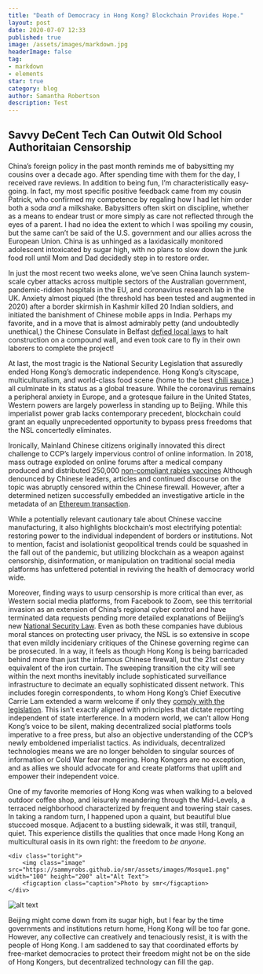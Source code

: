 ```yaml
---
title: "Death of Democracy in Hong Kong? Blockchain Provides Hope." 
layout: post
date: 2020-07-07 12:33
published: true
image: /assets/images/markdown.jpg
headerImage: false
tag:
- markdown
- elements
star: true
category: blog
author: Samantha Robertson 
description: Test 
---
```


Savvy DeCent Tech Can Outwit Old School Authoritaian Censorship
---------------------------------------------------------------

China’s foreign policy in the past month reminds me of babysitting my cousins over a decade ago. After spending time with them for the day, I received rave reviews. In addition to being fun, I’m characteristically easy-going. In fact, my most specific positive feedback came from my cousin Patrick, who confirmed my competence by regaling how I had let him order both a soda _and_ a milkshake. Babysitters often skirt on discipline, whether as a means to endear trust or more simply as care not reflected through the eyes of a parent. I had no idea the extent to which I was spoiling my cousin, but the same can’t be said of the U.S. government and our allies across the European Union. China is as unhinged as a laxidasically monitored adolescent intoxicated by sugar high, with no plans to slow down the junk food roll until Mom and Dad decidedly step in to restore order. 

In just the most recent two weeks alone, we’ve seen China launch system-scale cyber attacks across multiple sectors of the Australian government, pandemic-ridden hospitals in the EU, and coronavirus research lab in the UK. Anxiety almost piqued (the threshold has been tested and augmented in 2020) after a border skirmish in Kashmir killed 20 Indian soldiers, and initiated the banishment of Chinese mobile apps in India. Perhaps my favorite, and in a move that is almost admirably petty (and undoubtedly unethical,) the Chinese Consulate in Belfast [defied local laws](https://www.theguardian.com/uk-news/2020/jun/24/china-defies-court-order-over-building-of-wall-at-belfast-consulate "Guarding Article") to halt construction on a compound wall, and even took care to fly in their own laborers to complete the project!  

At last, the most tragic is the National Security Legislation that assuredly ended Hong Kong’s democratic independence. Hong Kong’s cityscape, multiculturalism, and world-class food scene (home to the best [chili sauce](https://foodwise.hk/en/Grocery/Condiments-&-Sauces/Chilli-Sauce/Yu-Kwen-Yick-Chili-Sauce/p/103514 "Chili Sauce"),) all culminate in its status as a global treasure. While the coronavirus remains a peripheral anxiety in Europe, and a grotesque failure in the United States, Western powers are largely powerless in standing up to Beijing. While this imperialist power grab lacks contemporary precedent, blockchain could grant an equally unprecedented opportunity to bypass press freedoms that the NSL concertedly eliminates. 

Ironically, Mainland Chinese citizens originally innovated this direct challenge to CCP’s largely impervious control of online information. In 2018, mass outrage exploded on online forums after a medical company produced and distributed 250,000 [non-compliant rabies vaccines](https://www.washingtonpost.com/news/worldviews/wp/2018/07/26/vaccine-scandal-gripping-china-could-cause-serious-problems-for-the-government/ "SCMP") Although denounced by Chinese leaders, articles and continued discourse on the topic was abruptly censored within the Chinese firewall. However, after a determined netizen successfully embedded an investigative article in the metadata of an [Ethereum transaction](https://www.theverge.com/2018/7/24/17607690/chinese-internet-users-blockchain-share-censored-news-article-vaccines "Verve"). 

While a potentially relevant cautionary tale about Chinese vaccine manufacturing, it also highlights blockchain’s most electrifying potential: restoring power to the individual independent of borders or institutions. Not to mention, facist and isolationist geopolitical trends could be squashed in the fall out of the pandemic, but utilizing blockchain as a weapon against censorship, disinformation, or manipulation on traditional social media platforms has unfettered potential in reviving the health of democracy world wide.

Moreover, finding ways to usurp censorship is more critical than ever, as Western social media platforms, from Facebook to Zoom, see this territorial invasion as an extension of China’s regional cyber control and have terminated data requests pending more detailed explanations of Beijing’s new [National Security Law](https://in.reuters.com/article/us-hongkong-protests-cyber-analysis/in-hong-kong-national-security-law-echoes-of-chinas-own-cyber-crackdown-idINKBN24819W "Rueters1"). Even as both these companies have dubious moral stances on protecting user privacy, the NSL is so extensive in scope that even mildly incideniary critiques of the Chinese governing regime can be prosecuted.  In a way, it feels as though Hong Kong is being barricaded behind more than just the infamous Chinese firewall, but the 21st century equivalent of the iron curtain. The sweeping transition the city will see within the next months inevitably include sophisticated surveillance infrastructure to decimate an equally sophisticated dissent network. This includes foregin correspondents, to whom Hong Kong’s Chief Executive Carrie Lam extended a warm welcome if only they [comply with the legislation](https://uk.reuters.com/article/uk-hongkong-protests-idUKKBN24808B "Rueters2"). This isn’t exactly aligned with principles that dictate reporting independent of state interference. In a modern world, we can’t allow Hong Kong’s voice to be silent, making decentralized social platforms tools imperative to a free press, but also an objective understanding of the CCP’s newly emboldened imperialist tactics. As individuals, decentralized technologies means we are no longer beholden to singular sources of information or Cold War fear mongering. Hong Kongers are no exception, and as allies we should advocate for and create platforms that uplift and empower their independent voice. 

<div class="side-by-side">
    <div class="toleft">
        <p>One of my favorite memories of Hong Kong was when walking to a beloved outdoor coffee shop, and leisurely meandering through the Mid-Levels, a terraced neighborhood characterized by frequent and towering stair cases. In taking a random turn, I happened upon a quaint, but beautiful blue stuccoed mosque. Adjacent to a bustling sidewalk, it was still, tranquil, quiet. This experience distills the qualities that once made Hong Kong an multicultural oasis in its own right: the freedom to <i>be anyone.</i></p>
    </div>

    <div class="toright">
        <img class="image" src="https://sammyrobs.github.io/smr/assets/images/Mosque1.png" width="100" height="200" alt="Alt Text">
        <figcaption class="caption">Photo by smr</figcaption>
    </div>
</div> 

![alt text](https://sammyrobs.github.io/smr/assets/images/Mosque2.png "Photo by smr")

Beijing might come down from its sugar high, but I fear by the time governments and institutions return home, Hong Kong will be too far gone. However, any collective can creatively and tenaciously resist, it is with the people of Hong Kong. I am saddened to say that coordinated efforts by free-market democracies to protect their freedom might not be on the side of Hong Kongers, but decentralized technology can fill the gap. 






